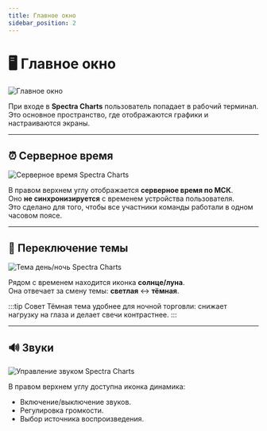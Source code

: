 ```yaml
---
title: Главное окно
sidebar_position: 2
---
```


# 🖥 Главное окно

![Главное окно](/img/docs/spectra/spectra-window-main.png)

При входе в **Spectra Charts** пользователь попадает в рабочий терминал.  
Это основное пространство, где отображаются графики и настраиваются экраны.

---

## ⏰ Серверное время

![Серверное время Spectra Charts](/img/docs/spectra/server-time.png)

В правом верхнем углу отображается **серверное время по МСК**.  
Оно **не синхронизируется** с временем устройства пользователя.  
Это сделано для того, чтобы все участники команды работали в одном часовом поясе.

---

## 🌙 Переключение темы

![Тема день/ночь Spectra Charts](/img/docs/spectra/theme-dn.png)

Рядом с временем находится иконка **солнце/луна**.  
Она отвечает за смену темы: **светлая** ↔ **тёмная**.

:::tip Совет
Тёмная тема удобнее для ночной торговли: снижает нагрузку на глаза и делает свечи контрастнее.
:::

---

## 🔊 Звуки

![Управление звуком Spectra Charts](/img/docs/spectra/sound-on-off.png)

В правом верхнем углу доступна иконка динамика:  

- Включение/выключение звуков.  
- Регулировка громкости.  
- Выбор источника воспроизведения.  

